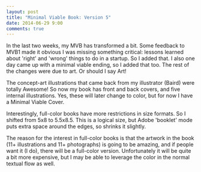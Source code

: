 ```yaml
---
layout: post
title: "Minimal Viable Book: Version 5"
date: 2014-06-29 9:00
comments: true
---
```


In the last two weeks, my MVB has transformed a bit.  Some feedback to MVB1 made it obvious I was missing something critical: lessons
learned about 'right' and 'wrong' things to do in a startup.  So I added that.  I also one day came up with a minimal viable ending, so
I added that too.  The rest of the changes were due to art.  Or should I say Art!

The concept-art illustrations that came back from my illustrator (Baird) were totally Awesome!  So now my book has front and back covers,
and five internal illustrations.  Yes, these will later change to color, but for now I have a Minimal Viable Cover.

Interestingly, full-color books have more restrictions in size formats.  So I shifted from 5x8 to 5.5x8.5.  This is a logical size, but Adobe
'booklet' mode puts extra space around the edges, so shrinks it slightly.

The reason for the interest in full-color books is that the artwork in the book (11+ illustrations and 11+ photographs) is going to be amazing,
and if people want it (I do), there will be a full-color version.  Unfortunately it will be quite a bit more expensive, but I may be able to
leverage the color in the normal textual flow as well.




